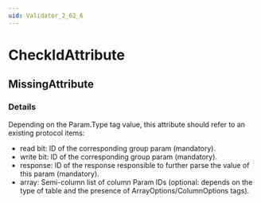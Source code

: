 ```yaml
---
uid: Validator_2_62_6
---
```


# CheckIdAttribute

## MissingAttribute

<!-- Description, Properties, ... sections are auto-generated. -->
<!-- REPLACE ME AUTO-GENERATION -->

### Details

Depending on the Param.Type tag value, this attribute should refer to an existing protocol items:
- read bit: ID of the corresponding group param (mandatory).
- write bit: ID of the corresponding group param (mandatory).
- response: ID of the response responsible to further parse the value of this param (mandatory).
- array: Semi-column list of column Param IDs (optional: depends on the type of table and the presence of ArrayOptions/ColumnOptions tags).

<!-- Uncomment to add example code -->
<!--### Example code-->
